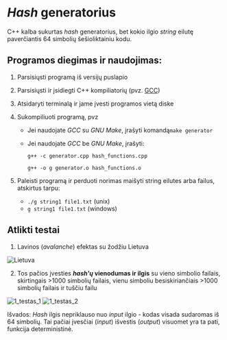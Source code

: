 # *Hash* generatorius

C++ kalba sukurtas *hash* generatorius, bet kokio ilgio *string* eilutę paverčiantis 64 simbolių šešioliktainiu kodu.


## Programos diegimas ir naudojimas:

 1. Parsisiųsti programą iš versijų puslapio
 2. Parsisiųsti ir įsidiegti C++ kompiliatorių (pvz. [GCC](https://gcc.gnu.org/))
 3. Atsidaryti terminalą ir jame įvesti programos vietą diske
 4. Sukompiliuoti programą, pvz
	- Jei naudojate *GCC* su *GNU Make*, įrašyti komandą`make generator`
	- Jei naudojate *GCC* be *GNU Make*, įrašyti: 
	
	  `g++ -c generator.cpp hash_functions.cpp`
	
	  `g++ -o g generator.o hash_functions.o`
	
 5. Paleisti programą ir perduoti norimas maišyti string eilutes arba failus, atskirtus tarpu:
    - `./g string1 file1.txt` (unix)
    - `g string1 file1.txt` (windows)
    
## Atlikti testai
1. Lavinos (*avalanche*) efektas su žodžiu Lietuva

  ![Lietuva](https://i.ibb.co/JqzsqNC/Ekrano-nuotrauka-2020-10-09-094417.jpg)
  
2. Tos pačios įvesties ***hash'ų* vienodumas ir ilgis** su vieno simbolio failais, skirtingais >1000 simbolių failais, vienu simboliu besiskiriančiais >1000 simbolių failais ir tuščiu failu

  ![1_testas_1](https://i.ibb.co/K01VtyK/1.jpg)
  ![1_testas_2](https://i.ibb.co/PZqMWm1/2.jpg)

Išvados: *Hash* ilgis nepriklauso nuo *input* ilgio - kodas visada sudaromas iš 64 simbolių. Tai pačiai įvesčiai (*input*) išvestis (*output*) visuomet yra ta pati, funkcija deterministinė.